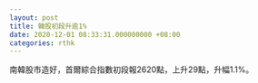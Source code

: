 ```yaml
---
layout: post
title: 韓股初段升逾1%
date: 2020-12-01 08:33:31.000000000 +08:00
categories: rthk
---
```


南韓股市造好，首爾綜合指數初段報2620點，上升29點，升幅1.1%。
